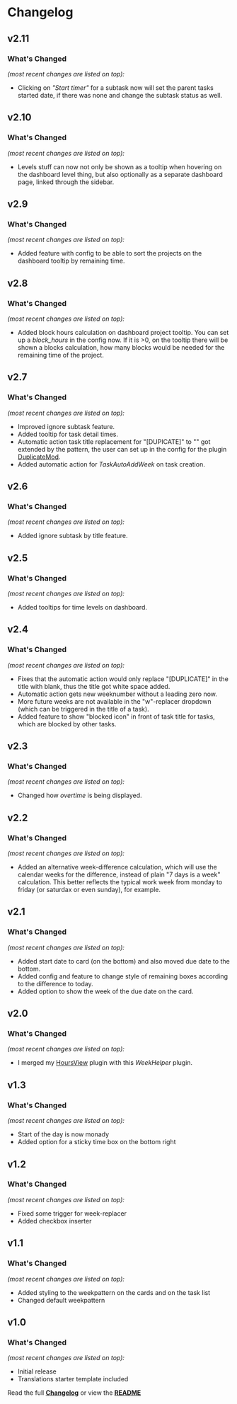 # Changelog


## v2.11

### What's Changed

_(most recent changes are listed on top):_
- Clicking on _"Start timer"_ for a subtask now will set the parent tasks started date, if there was none and change the subtask status as well.


## v2.10

### What's Changed

_(most recent changes are listed on top):_
- Levels stuff can now not only be shown as a tooltip when hovering on the dashboard level thing, but also optionally as a separate dashboard page, linked through the sidebar.


## v2.9

### What's Changed

_(most recent changes are listed on top):_
- Added feature with config to be able to sort the projects on the dashboard tooltip by remaining time.


## v2.8

### What's Changed

_(most recent changes are listed on top):_
- Added block hours calculation on dashboard project tooltip. You can set up a _block\_hours_ in the config now. If it is >0, on the tooltip there will be shown a blocks calculation, how many blocks would be needed for the remaining time of the project.


## v2.7

### What's Changed

_(most recent changes are listed on top):_
- Improved ignore subtask feature.
- Added tooltip for task detail times.
- Automatic action task title replacement for "[DUPICATE]" to "" got extended by the pattern, the user can set up in the config for the plugin [DuplicateMod](https://github.com/Tagirijus/DuplicateMod).
- Added automatic action for _TaskAutoAddWeek_ on task creation.


## v2.6

### What's Changed

_(most recent changes are listed on top):_
- Added ignore subtask by title feature.


## v2.5

### What's Changed

_(most recent changes are listed on top):_
- Added tooltips for time levels on dashboard.


## v2.4

### What's Changed

_(most recent changes are listed on top):_
- Fixes that the automatic action would only replace "[DUPLICATE]" in the title with blank, thus the title got white space added.
- Automatic action gets new weeknumber without a leading zero now.
- More future weeks are not available in the "w"-replacer dropdown (which can be triggered in the title of a task).
- Added feature to show "blocked icon" in front of task title for tasks, which are blocked by other tasks.


## v2.3

### What's Changed

_(most recent changes are listed on top):_
- Changed how _overtime_ is being displayed.


## v2.2

### What's Changed

_(most recent changes are listed on top):_
- Added an alternative week-difference calculation, which will use the calendar weeks for the difference, instead of plain "7 days is a week" calculation. This better reflects the typical work week from monday to friday (or saturdax or even sunday), for example.


## v2.1

### What's Changed

_(most recent changes are listed on top):_
- Added start date to card (on the bottom) and also moved due date to the bottom.
- Added config and feature to change style of remaining boxes according to the difference to today.
- Added option to show the week of the due date on the card.


## v2.0

### What's Changed

_(most recent changes are listed on top):_
- I merged my [HoursView](https://github.com/Tagirijus/HoursView) plugin with this _WeekHelper_ plugin.


## v1.3

### What's Changed

_(most recent changes are listed on top):_
- Start of the day is now monady
- Added option for a sticky time box on the bottom right


## v1.2

### What's Changed

_(most recent changes are listed on top):_
- Fixed some trigger for week-replacer
- Added checkbox inserter

## v1.1

### What's Changed

_(most recent changes are listed on top):_
- Added styling to the weekpattern on the cards and on the task list
- Changed default weekpattern


## v1.0

### What's Changed

_(most recent changes are listed on top):_
- Initial release
- Translations starter template included


Read the full [**Changelog**](../master/changelog.md "See changes") or view the [**README**](../master/README.md "View README")
